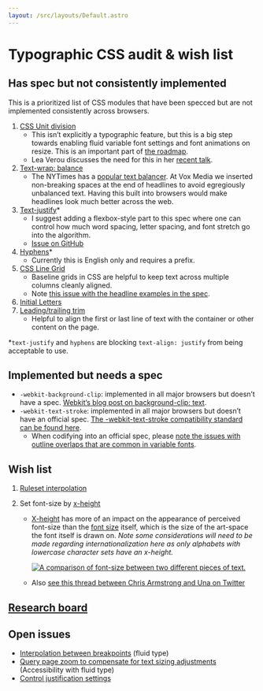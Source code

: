 ```yaml
---
layout: /src/layouts/Default.astro
---
```


<!-- @format -->

# Typographic CSS audit & wish list

## Has spec but not consistently implemented

This is a prioritized list of CSS modules that have been specced but are not implemented consistently across browsers.

1. [CSS Unit division](https://drafts.csswg.org/css-values-4/#changes-recent)
   - This isn’t explicitly a typographic feature, but this is a big step towards enabling fluid variable font settings and font animations on resize. This is an important part of [the roadmap](/ruleset-interpolation/roadmap).
   - Lea Verou discusses the need for this in her [recent talk](https://youtu.be/ZuZizqDF4q8?t=2235).
1. [Text-wrap: balance](https://www.w3.org/TR/css-text-4/#valdef-text-wrap-balance)
   - The NYTimes has a [popular text balancer](https://github.com/nytimes/text-balancer). At Vox Media we inserted non-breaking spaces at the end of headlines to avoid egregiously unbalanced text. Having this built into browsers would make headlines look much better across the web.
1. [Text-justify](https://developer.mozilla.org/en-US/docs/Web/CSS/text-justify)\*
   - I suggest adding a flexbox-style part to this spec where one can control how much word spacing, letter spacing, and font stretch go into the algorithm.
   - [Issue on GitHub](https://github.com/w3c/csswg-drafts/issues/7738)
1. [Hyphens](https://developer.mozilla.org/en-US/docs/Web/CSS/hyphens)\*
   - Currently this is English only and requires a prefix.
1. [CSS Line Grid](https://www.w3.org/TR/css-line-grid-1/)
   - Baseline grids in CSS are helpful to keep text across multiple columns cleanly aligned.
   - Note [this issue with the headline examples in the spec](https://github.com/w3c/csswg-drafts/issues/6025).
1. [Initial Letters](https://www.w3.org/TR/css-inline/#initial-letter-styling)
1. [Leading/trailing trim](https://css-tricks.com/leading-trim-the-future-of-digital-typesetting/)
   - Helpful to align the first or last line of text with the container or other content on the page.

\*`text-justify` and `hyphens` are blocking `text-align: justify` from being acceptable to use.

## Implemented but needs a spec

- `-webkit-background-clip`: implemented in all major browsers but doesn’t have a spec. [Webkit’s blog post on background-clip: text](https://webkit.org/blog/164/background-clip-text/).
- `-webkit-text-stroke`: implemented in all major browsers but doesn’t have an official spec. [The -webkit-text-stroke compatibility standard can be found here](https://compat.spec.whatwg.org/#the-webkit-text-stroke).
  - When codifying into an official spec, please [note the issues with outline overlaps that are common in variable fonts](https://github.com/google/fonts/issues/4212).

## Wish list

1. [Ruleset interpolation](/ruleset-interpolation)

2. Set font-size by [x-height](/glossary/#x-height)

   - [X-height](/glossary/#x-height) has more of an impact on the appearance of perceived font-size than the [font size](/glossary/#font-size) itself, which is the size of the art-space the font itself is drawn on.  _Note some considerations will need to be made regarding internationalization here as only alphabets with lowercase character sets have an x-height._

     [![A comparison of font-size between two different pieces of text.](/images/font-size-ex-height-example.png)](https://codepen.io/scottkellum/pen/zYjgRpZ)

   - Also [see this thread between Chris Armstrong and Una on Twitter](https://twitter.com/Armstrong/status/1583458332681338880)

## [Research board](https://arc.net/e/6050A8B9-2B0C-44AB-A911-6F12E4862031)

## Open issues

- [Interpolation between breakpoints](https://github.com/w3c/csswg-drafts/issues/6245) (fluid type)
- [Query page zoom to compensate for text sizing adjustments](https://github.com/w3c/csswg-drafts/issues/6869) (Accessibility with fluid type)
- [Control justification settings](https://github.com/w3c/csswg-drafts/issues/7738)
